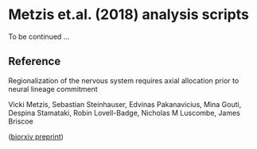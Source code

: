 # Metzis et.al. (2018) analysis scripts

To be continued ... 

## Reference 
Regionalization of the nervous system requires axial allocation prior to neural lineage commitment

Vicki Metzis, Sebastian Steinhauser, Edvinas Pakanavicius, Mina Gouti, Despina Stamataki, Robin Lovell-Badge, Nicholas M Luscombe, James Briscoe

([biorxiv preprint](https://www.biorxiv.org/content/early/2017/12/04/229203))

